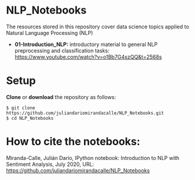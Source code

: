 # NLP_Notebooks
The resources stored in this repository cover data science topics applied to Natural Language Processing (NLP)

- **01-Introduction_NLP:** introductory material to general NLP preprocessing and classification tasks: https://www.youtube.com/watch?v=o1Bb7G4szQQ&t=2568s

# Setup
**Clone** or **download** the repository as follows:
```
$ git clone https://github.com/juliandariomirandacalle/NLP_Notebooks.git
$ cd NLP_Notebooks
```

# How to cite the notebooks:
Miranda-Calle, Julián Darío, IPython notebook: Introduction to NLP with Sentiment Analysis, July 2020, URL: https://github.com/juliandariomirandacalle/NLP_Notebooks
